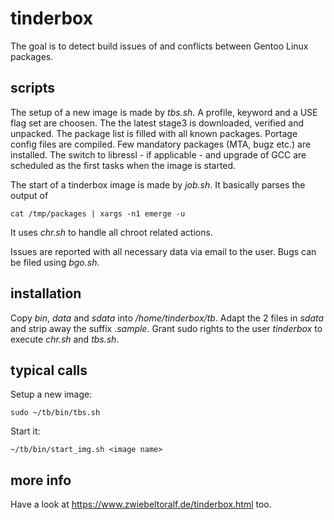 # tinderbox
The goal is to detect build issues of and conflicts between Gentoo Linux packages.

## scripts
The setup of a new image is made by *tbs.sh*.
A profile, keyword and a USE flag set are choosen.
The the latest stage3 is downloaded, verified and unpacked.
The package list is filled with all known packages.
Portage config files are compiled.
Few mandatory packages (MTA, bugz etc.) are installed.
The switch to libressl - if applicable - and upgrade of GCC are scheduled as the first tasks when the image is started.

The start of a tinderbox image is made by *job.sh*.
It basically parses the output of

    cat /tmp/packages | xargs -n1 emerge -u

It uses *chr.sh* to handle all chroot related actions.

Issues are reported with all necessary data via email to the user.
Bugs can be filed using *bgo.sh*.

## installation
Copy *bin*, *data* and *sdata* into */home/tinderbox/tb*.
Adapt the 2 files in *sdata* and strip away the suffix *.sample*.
Grant sudo rights to the user *tinderbox* to execute *chr.sh* and *tbs.sh*.

## typical calls
Setup a new image:

    sudo ~/tb/bin/tbs.sh 

Start it:

    ~/tb/bin/start_img.sh <image name>


## more info
Have a look at https://www.zwiebeltoralf.de/tinderbox.html too.

